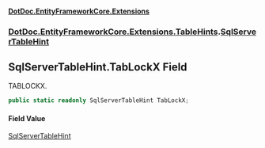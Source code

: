 #### [DotDoc\.EntityFrameworkCore\.Extensions](Home 'Home')
### [DotDoc\.EntityFrameworkCore\.Extensions\.TableHints](DotDoc.EntityFrameworkCore.Extensions.TableHints 'DotDoc\.EntityFrameworkCore\.Extensions\.TableHints').[SqlServerTableHint](SqlServerTableHint 'DotDoc\.EntityFrameworkCore\.Extensions\.TableHints\.SqlServerTableHint')

## SqlServerTableHint\.TabLockX Field

TABLOCKX\.

```csharp
public static readonly SqlServerTableHint TabLockX;
```

#### Field Value
[SqlServerTableHint](SqlServerTableHint 'DotDoc\.EntityFrameworkCore\.Extensions\.TableHints\.SqlServerTableHint')